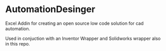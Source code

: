 # AutomationDesinger

Excel Addin for creating an open source low code solution for cad automation.

Used in conjuction with an Inventor Wrapper and Solidworks wrapper also in this repo.

